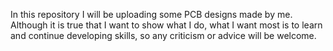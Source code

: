 In this repository I will be uploading some PCB designs made by me. 
 Although it is true that I want to show what I do, what I want most is to learn and continue developing skills, so any criticism or advice will be welcome.
